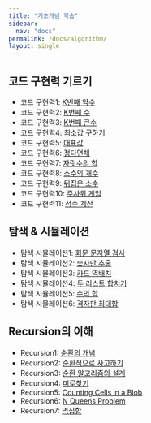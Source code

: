 ```yaml
---
title: "기초개념 학습"
sidebar:
  nav: "docs"
permalink: /docs/algorithm/
layout: single
---
```


## 코드 구현력 기르기
- 코드 구현력1: [K번째 약수](implementation1/)
- 코드 구현력2: [K번째 수](implementation2/)
- 코드 구현력3: [K번째 큰수](implementation3/)
- 코드 구현력4: [최소값 구하기](implementation4/)
- 코드 구현력5: [대표값](implementation5/)
- 코드 구현력6: [정다면체](implementation6/)
- 코드 구현력7: [자릿수의 합](implementation7/)
- 코드 구현력8: [소수의 개수](implementation8/)
- 코드 구현력9: [뒤집은 소수](implementation9/)
- 코드 구현력10: [주사위 게임](implementation10/)
- 코드 구현력11: [점수 계산](implementation11/)

## 탐색 & 시뮬레이션
- 탐색 시뮬레이션1: [회문 문자열 검사](search1/)
- 탐색 시뮬레이션2: [숫자만 추출](search2/)
- 탐색 시뮬레이션3: [카드 역배치](search3/)
- 탐색 시뮬레이션4: [두 리스트 합치기](search4/)
- 탐색 시뮬레이션5: [수의 합](search5/)
- 탐색 시뮬레이션6: [격자판 최대합](search6/)

## Recursion의 이해
- Recursion1: [순환의 개념](recursive1/)
- Recursion2: [순환적으로 사고하기](recursive2/)
- Recursion3: [순환 알고리즘의 설계](recursive3/)
- Recursion4: [미로찾기](recursive4/)
- Recursion5: [Counting Cells in a Blob](recursive5/)
- Recursion6: [N Queens Problem](recursive6/)
- Recursion7: [멱집합](recursive7/)
